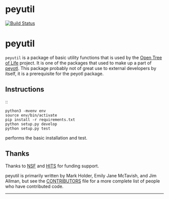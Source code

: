 # peyutil
[![Build Status](https://secure.travis-ci.org/OpenTreeOfLife/peyutil.png)](http://travis-ci.org/OpenTreeOfLife/peyutil)

peyutil
=======


<code>peyutil</code> is a package of basic utility functions that is used by 
the [Open Tree of Life][1] project.
It is one of the packages that used to make up a part of
[peyotl](https://github.com/OpenTreeOfLife/peyotl).
This package probably not of great use to external developers by itself, it
is a prerequisite for the peyotl package. 

Instructions
------------

::

    python3 -mvenv env
    source env/bin/activate
    pip install -r requirements.txt
    python setup.py develop
    python setup.py test

performs the basic installation and test.

Thanks
------

Thanks to [NSF][3] and [HITS][4] for funding support.

peyutil is primarily written by Mark Holder, Emily Jane McTavish, and Jim Allman,
but see the [CONTRIBUTORS][2] file for a more complete list
of people who have contributed code. 




****************

[1]: https://opentreeoflife.github.io/
[2]: https://raw.githubusercontent.com/OpenTreeOfLife/peyutil/master/CONTRIBUTORS.txt
[3]: https://www.nsf.gov
[4]: https://www.h-its.org/institute/
